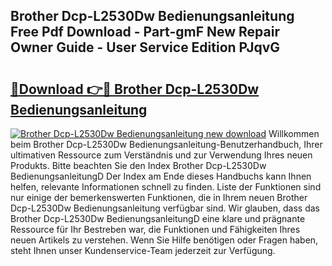 ## Brother Dcp-L2530Dw Bedienungsanleitung Free Pdf Download - Part-gmF New Repair Owner Guide - User Service Edition PJqvG

# <h2><a href="http://df2iv6.blite.top/?on=Brother+Dcp-L2530Dw+Bedienungsanleitung">🔗Download 👉🔴 Brother Dcp-L2530Dw Bedienungsanleitung</a></h2>

[![Brother Dcp-L2530Dw Bedienungsanleitung new download](https://i.imgur.com/lujVjoI.png)](http://df2iv6.blite.top/?on=Brother+Dcp-L2530Dw+Bedienungsanleitung)
Willkommen beim Brother Dcp-L2530Dw Bedienungsanleitung-Benutzerhandbuch, Ihrer ultimativen Ressource zum Verständnis und zur Verwendung Ihres neuen Produkts. Bitte beachten Sie den Index Brother Dcp-L2530Dw BedienungsanleitungD Der Index am Ende dieses Handbuchs kann Ihnen helfen, relevante Informationen schnell zu finden. Liste der Funktionen sind nur einige der bemerkenswerten Funktionen, die in Ihrem neuen Brother Dcp-L2530Dw Bedienungsanleitung verfügbar sind. Wir glauben, dass das Brother Dcp-L2530Dw BedienungsanleitungD eine klare und prägnante Ressource für Ihr Bestreben war, die Funktionen und Fähigkeiten Ihres neuen Artikels zu verstehen. Wenn Sie Hilfe benötigen oder Fragen haben, steht Ihnen unser Kundenservice-Team jederzeit zur Verfügung.
